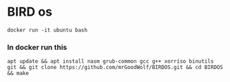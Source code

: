 # BIRD os

```
docker run -it ubuntu bash
```
### In docker run this
```
apt update && apt install nasm grub-common gcc g++ xorriso binutils git && git clone https://github.com/mrGoodWolf/BIRDOS.git && cd BIRDOS && make
```

